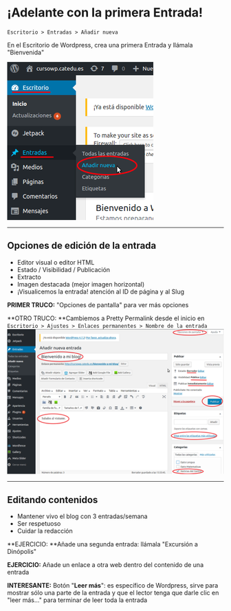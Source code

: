 # ¡Adelante con la primera Entrada!

`Escritorio > Entradas > Añadir nueva`

En el Escritorio de Wordpress, crea una primera Entrada y llámala "Bienvenida"

![](/assets/nueva_entrada.png)

---

## Opciones de edición de la entrada

* Editor visual o editor HTML
* Estado / Visibilidad / Publicación
* Extracto
* Imagen destacada \(mejor imagen horizontal\)
* ¡Visualicemos la entrada! atención al ID de página y al Slug

**PRIMER TRUCO:** "Opciones de pantalla" para ver más opciones

**OTRO TRUCO: **Cambiemos a Pretty Permalink desde el inicio en `Escritorio > Ajustes > Enlaces permanentes > Nombre de la entrada`![](/assets/editar_entrada.png)

---

## Editando contenidos

* Mantener vivo el blog con 3 entradas/semana
* Ser respetuoso
* Cuidar la redacción

**EJERCICIO: **Añade una segunda entrada: llámala "Excursión a Dinópolis"

**EJERCICIO:** Añade un enlace a otra web dentro del contenido de una entrada

**INTERESANTE:** Botón "**Leer más**": es específico de Wordpress, sirve para mostrar sólo una parte de la entrada y que el lector tenga que darle clic en "leer más..." para terminar de leer toda la entrada





